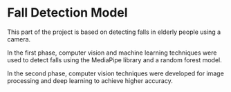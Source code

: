 # Fall Detection Model

This part of the project is based on detecting falls in elderly people using a camera.

In the first phase, computer vision and machine learning techniques were used to detect falls using the MediaPipe library and a random forest model.

In the second phase, computer vision techniques were developed for image processing and deep learning to achieve higher accuracy.

